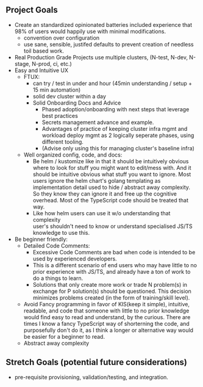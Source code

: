## Project Goals
* Create an standardized opinionated batteries included experience that 98% of users would happily use
  with minimal modifications.
  * convention over configuration
  * use sane, sensible, justifed defaults to prevent creation of needless toil based work.
* Real Production Grade Projects use multiple clusters, (N-test, N-dev, N-stage, N-prod, ci, etc.)
* Easy and Intuitive UX
  * FTUX:
    * can try / test in under and hour (45min understanding / setup + 15 min automation)
    * solid dev cluster within a day
    * Solid Onboarding Docs and Advice
      * Phased adoption/onboarding with next steps that leverage best practices
      * Secrets management advance and example.
      * Advantages of practice of keeping cluster infra mgmt and workload deploy mgmt as 2 logically
        seperate phases, using different tooling. 
      * (Advise only using this for managing cluster's baseline infra)
  * Well organized config, code, and docs:
    * Be helm / kustomize like in that it should be intuitively obvious where to look for stuff you
      might want to edit/mess with. And it should be intuitive obvious what stuff you want to ignore.
      Most users ignore the helm chart's golang templating as implementation detail used to hide / 
      abstract away complexity. So they know they can ignore it and free up the cognitive overhead.
      Most of the TypeScript code should be treated that way. 
    * Like how helm users can use it w/o understanding that complexity  
      user's shouldn't need to know or understand specialised JS/TS knowledge to use this.
* Be beginner friendly:
  * Detailed Code Comments:
    * Excessive Code Comments are bad when code is intended to be used by experienced developers.
    * This is a different scenario of end users who may have little to no prior experience with
      JS/TS, and already have a ton of work to do a things to learn.
    * Solutions that only create more work or trade N problem(s) in exchange for P solution(s) should
      be questioned. This decision minimizes problems created (in the form of training/skill level).
  * Avoid Fancy programming in favor of KIS(keep it simple), intuitive, readable, and code that
    someone with little to no prior knowledge would find easy to read and understand, by the curious.
    There are times I know a fancy TypeScript way of shorterning the code, and purposefully don't do
    it, as I think a longer or alternative way would be easier for a beginner to read.
  * Abstract away complexity

## Stretch Goals (potential future considerations)
* pre-requisite provisioning, validation/testing, and integration.
